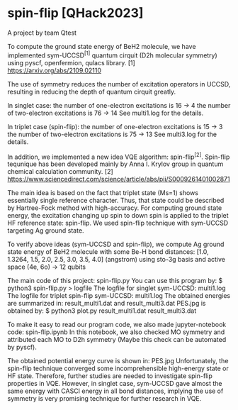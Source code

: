 # spin-flip [QHack2023]
A project by team Qtest



To compute the ground state energy of BeH2 molecule, we have implemented sym-UCCSD<sup>[1]</sup> quantum cirquit (D2h molecular symmetry) using pyscf, openfermion, qulacs library.
[1] https://arxiv.org/abs/2109.02110


The use of symmetry reduces the number of excitation operators in UCCSD, resulting in reducing the depth of quantum cirquit greatly.


In singlet case:
the number of one-electron excitations is 16 -> 4
the number of two-electron excitations is 76 -> 14
See multi1.log for the details.


In triplet case (spin-flip):
the number of one-electron excitations is 15 -> 3
the number of two-electron excitations is 75 -> 13
See multi3.log for the details.



In addition, we implemented a new idea VQE algorithm: spin-flip<sup>[2]</sup>.
Spin-flip tequnique has been developed mainly by Anna I. Krylov group in quantum chemical calculation community.
[2] https://www.sciencedirect.com/science/article/abs/pii/S0009261401002871


The main idea is based on the fact that triplet state (Ms=1) shows essentially single reference character.
Thus, that state could be described by Hartree-Fock method with high-accuracy.
For computing ground state energy, the excitation changing up spin to down spin is applied to the triplet HF reference state: spin-flip.
We used spin-flip technique with sym-UCCSD targeting Ag ground state.


To verify above ideas (sym-UCCSD and spin-flip), we compute Ag ground state energy of BeH2 molecule with some Be-H bond distances: [1.0, 1.3264, 1.5, 2.0, 2.5, 3.0, 3.5, 4.0] (angstrom) using sto-3g basis and active space (4e, 6o) -> 12 qubits


The main code of this project: spin-flip.py
You can use this program by: \$ python3 spin-flip.py > logfile
The logfile for singlet sym-UCCSD: multi1.log
The logfile for triplet spin-flip sym-UCCSD: multi1.log
The obtained energies are summarized in: result_multi1.dat and result_multi3.dat
PES.jpg is obtained by: \$ python3 plot.py result_multi1.dat result_multi3.dat


To make it easy to read our program code, we also made jupyter-notebook code: spin-flip.ipynb
In this notebook, we also checked MO symmetry and attributed each MO to D2h symmetry (Maybe this check can be automated by pyscf).


The obtained potential energy curve is shown in: PES.jpg
Unfortunately, the spin-flip technique converged some incomprehensible high-energy state or HF state.
Therefore, further studies are needed to investigate spin-flip properties in VQE.
However, in singlet case, sym-UCCSD gave almost the same energy with CASCI energy in all bond distances, implying the use of symmetry is very promising technique for further research in VQE.
